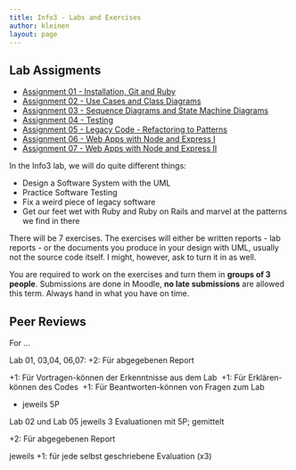 ```yaml
---
title: Info3 - Labs and Exercises
author: kleinen
layout: page
---
```



## Lab Assigments
* [Assignment 01 - Installation, Git and Ruby](lab-01-startup)
* [Assignment 02 - Use Cases and Class Diagrams](lab-02-usecases-class)
* [Assignment 03 - Sequence Diagrams and State Machine Diagrams](lab-03-sequence-state)
* [Assignment 04 - Testing](lab-04-testing)
* [Assignment 05 - Legacy Code - Refactoring to Patterns](lab-05-legacy)
* [Assignment 06 - Web Apps with Node and Express I](lab-06-express-1)
* [Assignment 07 - Web Apps with Node and Express II](lab-06-express-2)

In the Info3 lab, we will do quite different things:

 * Design a Software System with the UML
 * Practice Software Testing
 * Fix a weird piece of legacy software
 * Get our feet wet with Ruby and Ruby on Rails and marvel at the patterns we find in there

There will be 7 exercises. The exercises will either be written reports - lab reports - or the documents you produce in your design with UML,
usually not the source code itself. I might, however, ask to turn it in as well.

You are required to work on the exercises and turn them in **groups of  3 people**.
Submissions are done in Moodle, **no late submissions** are allowed this term.
Always hand in what you have on time.

## Peer Reviews

For
...


Lab 01, 03,04, 06,07:
+2: Für abgegebenen Report 

+1: Für Vortragen-können der Erkenntnisse aus dem Lab 
+1: Für Erklären-können des Codes
 +1: Für Beantworten-können von Fragen zum Lab

- jeweils 5P

Lab 02 und Lab 05
jeweils 3 Evaluationen mit 5P; gemittelt

+2: Für abgegebenen Report 

jeweils
+1: für jede selbst geschriebene Evaluation (x3)
